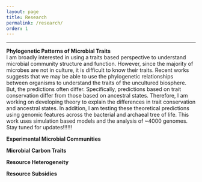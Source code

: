 ```yaml
---
layout: page
title: Research
permalink: /research/
order: 1
---
```



---
**Phylogenetic Patterns of Microbial Traits** <br>
I am broadly interested in using a traits based perspective to understand microbial community structure and function. However, since the majority of microbes are not in culture, it is difficult to know their traits. Recent works suggests that we may be able to use the phylogenetic relationships between organisms to understand the traits of the uncultured biosphere. But, the predictions often differ. Specifically, predictions based on trait conservation differ from those based on ancestral states. Therefore, I am working on developing theory to explain the differences in trait conservation and ancestral states. In addition, I am testing these theoretical predictions using genomic features across the bacterial and archaeal tree of life. This work uses simulation based models and the analysis of ~4000 genomes. Stay tuned for updates!!!!!!


**Experimental Microbial Communities** <br>



**Microbial Carbon Traits** <br>




**Resource Heterogeneity** <br>


**Resource Subsidies** <br>
